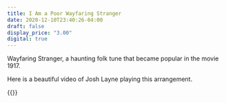 ```yaml
---
title: I Am a Poor Wayfaring Stranger
date: 2020-12-10T23:40:26-04:00
draft: false
display_price: "3.00"
digital: true
---
```


Wayfaring Stranger, a haunting folk tune that became popular in the movie 1917.

Here is a beautiful video of Josh Layne playing this arrangement.  

{{<youtube C2dvlReKVV8>}}
